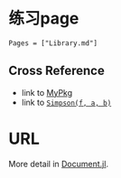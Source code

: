 # 练习page

```@contents
Pages = ["Library.md"]
```

## Cross Reference

- link to [MyPkg](@ref)
- link to [`Simpson(f, a, b)`](@ref)

# URL

More detail in [Document.jl](https://juliadocs.github.io/Documenter.jl/stable/).

